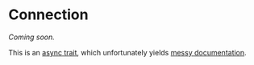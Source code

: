 # Connection

_Coming soon._

This is an [async trait](https://lib.rs/crates/async-trait), which unfortunately yields [messy documentation](https://pliantdb.dev/main/pliantdb/core/connection/trait.Connection.html).
